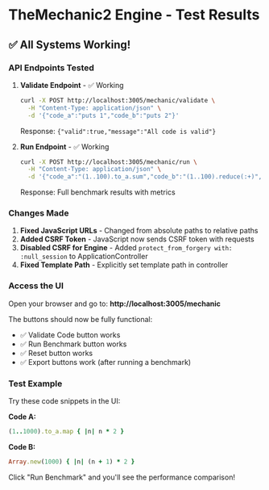 # TheMechanic2 Engine - Test Results

## ✅ All Systems Working!

### API Endpoints Tested

1. **Validate Endpoint** - ✅ Working
   ```bash
   curl -X POST http://localhost:3005/mechanic/validate \
     -H "Content-Type: application/json" \
     -d '{"code_a":"puts 1","code_b":"puts 2"}'
   ```
   Response: `{"valid":true,"message":"All code is valid"}`

2. **Run Endpoint** - ✅ Working
   ```bash
   curl -X POST http://localhost:3005/mechanic/run \
     -H "Content-Type: application/json" \
     -d '{"code_a":"(1..100).to_a.sum","code_b":"(1..100).reduce(:+)","timeout":30}'
   ```
   Response: Full benchmark results with metrics

### Changes Made

1. **Fixed JavaScript URLs** - Changed from absolute paths to relative paths
2. **Added CSRF Token** - JavaScript now sends CSRF token with requests
3. **Disabled CSRF for Engine** - Added `protect_from_forgery with: :null_session` to ApplicationController
4. **Fixed Template Path** - Explicitly set template path in controller

### Access the UI

Open your browser and go to:
**http://localhost:3005/mechanic**

The buttons should now be fully functional:
- ✅ Validate Code button works
- ✅ Run Benchmark button works  
- ✅ Reset button works
- ✅ Export buttons work (after running a benchmark)

### Test Example

Try these code snippets in the UI:

**Code A:**
```ruby
(1..1000).to_a.map { |n| n * 2 }
```

**Code B:**
```ruby
Array.new(1000) { |n| (n + 1) * 2 }
```

Click "Run Benchmark" and you'll see the performance comparison!
